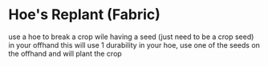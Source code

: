# Hoe's Replant (Fabric)

use a hoe to break a crop wile having a seed (just need to be a crop seed) in your offhand
this will use 1 durability in your hoe, use one of the seeds on the offhand and will plant the crop
